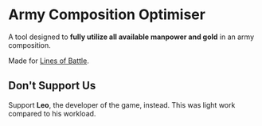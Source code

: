 # Army Composition Optimiser
A tool designed to **fully utilize all available manpower and gold** in an army composition.

Made for [Lines of Battle](https://linesofbattle.net/).

## Don't Support Us
Support **Leo**, the developer of the game, instead. This was light work compared to his workload.
